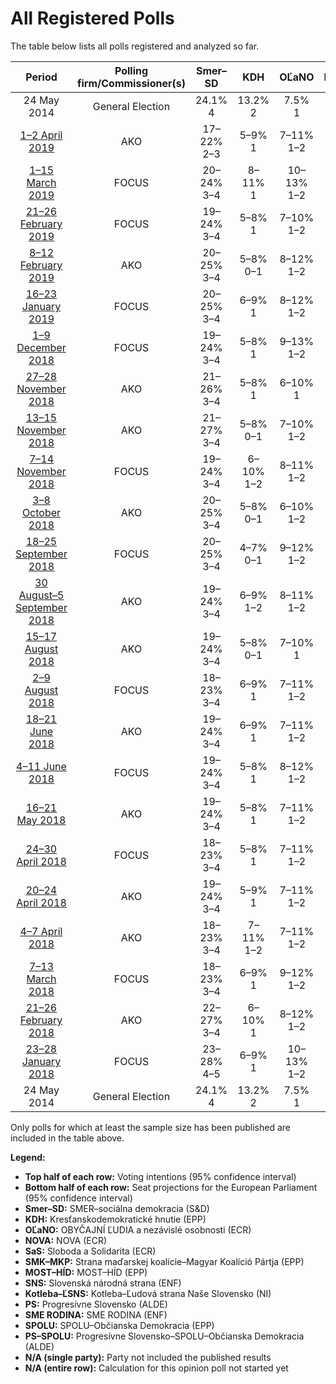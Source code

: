 # All Registered Polls

The table below lists all polls registered and analyzed so far.

| Period     | Polling firm/Commissioner(s) | Smer–SD | KDH | OĽaNO | NOVA | SaS | SMK–MKP | MOST–HÍD | SNS | Kotleba–ĽSNS | PS | SME RODINA | SPOLU | PS–SPOLU |
|:----------:|:----------------------------:|:--:|:--:|:--:|:--:|:--:|:--:|:--:|:--:|:--:|:--:|:--:|:--:|:--:|
| 24 May 2014 | General Election | 24.1% <br> 4 | 13.2% <br> 2 | 7.5% <br> 1 | 6.8% <br> 1 | 6.7% <br> 1 | 6.5% <br> 1 | 5.8% <br> 1 | 3.6% <br> 0 | 1.7% <br> 0 | 0.0% <br> 0 | 0.0% <br> 0 | 0.0% <br> 0 | 0.0% <br> 0 |
| [1–2 April 2019](2019-04-02-AKO.html) | AKO | 17–22% <br> 2–3 | 5–9% <br> 1 | 7–11% <br> 1–2 | N/A <br> N/A | 11–15% <br> 2 | 2–4% <br> 0 | 4–7% <br> 0–1 | 6–9% <br> 1 | 10–14% <br> 1–2 | N/A <br> N/A | 9–13% <br> 1–2 | N/A <br> N/A | 12–17% <br> 2 |
| [1–15 March 2019](2019-03-15-FOCUS.html) | FOCUS | 20–24% <br> 3–4 | 8–11% <br> 1 | 10–13% <br> 1–2 | N/A <br> N/A | 10–13% <br> 1–2 | N/A <br> N/A | N/A <br> N/A | 5–7% <br> 0–1 | 11–15% <br> 2 | N/A <br> N/A | 8–11% <br> 1–2 | N/A <br> N/A | 7–9% <br> 1 |
| [21–26 February 2019](2019-02-26-FOCUS.html) | FOCUS | 19–24% <br> 3–4 | 5–8% <br> 1 | 7–10% <br> 1–2 | N/A <br> N/A | 9–13% <br> 1–2 | 2–4% <br> 0–1 | 4–7% <br> 0–1 | 6–9% <br> 1 | 10–14% <br> 2 | N/A <br> N/A | 8–11% <br> 1–2 | N/A <br> N/A | 8–11% <br> 1–2 |
| [8–12 February 2019](2019-02-12-AKO.html) | AKO | 20–25% <br> 3–4 | 5–8% <br> 0–1 | 8–12% <br> 1–2 | N/A <br> N/A | 13–17% <br> 2–3 | 2–5% <br> 0 | 5–8% <br> 0–1 | 6–10% <br> 1 | 8–11% <br> 1–2 | N/A <br> N/A | 9–13% <br> 1–2 | N/A <br> N/A | 6–9% <br> 1 |
| [16–23 January 2019](2019-01-23-FOCUS.html) | FOCUS | 20–25% <br> 3–4 | 6–9% <br> 1 | 8–12% <br> 1–2 | N/A <br> N/A | 10–15% <br> 2 | 2–5% <br> 0 | 5–7% <br> 0–1 | 6–10% <br> 1–2 | 7–10% <br> 1–2 | N/A <br> N/A | 9–12% <br> 1–2 | N/A <br> N/A | 7–10% <br> 1–2 |
| [1–9 December 2018](2018-12-09-FOCUS.html) | FOCUS | 19–24% <br> 3–4 | 5–8% <br> 1 | 9–13% <br> 1–2 | N/A <br> N/A | 11–16% <br> 2 | 2–5% <br> 0 | 4–7% <br> 0–1 | 8–11% <br> 1–2 | 8–11% <br> 1–2 | N/A <br> N/A | 7–11% <br> 1–2 | N/A <br> N/A | 8–11% <br> 1–2 |
| [27–28 November 2018](2018-11-28-AKO.html) | AKO | 21–26% <br> 3–4 | 5–8% <br> 1 | 6–10% <br> 1 | N/A <br> N/A | 14–18% <br> 2–3 | 2–4% <br> 0 | 4–7% <br> 0–1 | 8–11% <br> 1–2 | 8–11% <br> 1–2 | N/A <br> N/A | 8–12% <br> 1–2 | N/A <br> N/A | 7–10% <br> 1–2 |
| [13–15 November 2018](2018-11-15-AKO.html) | AKO | 21–27% <br> 3–4 | 5–8% <br> 0–1 | 7–10% <br> 1–2 | N/A <br> N/A | 14–19% <br> 2–3 | 2–4% <br> 0 | 5–8% <br> 0–1 | 8–11% <br> 1–2 | 6–10% <br> 1 | N/A <br> N/A | 9–12% <br> 1–2 | N/A <br> N/A | 8–11% <br> 1–2 |
| [7–14 November 2018](2018-11-14-FOCUS.html) | FOCUS | 19–24% <br> 3–4 | 6–10% <br> 1–2 | 8–11% <br> 1–2 | N/A <br> N/A | 10–14% <br> 1–2 | 3–5% <br> 0–1 | 5–8% <br> 0–1 | 6–10% <br> 1–2 | 8–12% <br> 1–2 | N/A <br> N/A | 7–10% <br> 1–2 | N/A <br> N/A | 9–12% <br> 1–2 |
| [3–8 October 2018](2018-10-08-AKO.html) | AKO | 20–25% <br> 3–4 | 5–8% <br> 0–1 | 6–10% <br> 1–2 | N/A <br> N/A | 14–18% <br> 2–3 | 2–4% <br> 0 | 5–8% <br> 0–1 | 8–12% <br> 1–2 | 9–13% <br> 1–2 | 4–7% <br> 0–1 | 6–10% <br> 1 | 3–5% <br> 0–1 | N/A <br> N/A |
| [18–25 September 2018](2018-09-25-FOCUS.html) | FOCUS | 20–25% <br> 3–4 | 4–7% <br> 0–1 | 9–12% <br> 1–2 | N/A <br> N/A | 12–16% <br> 2–3 | 2–4% <br> 0 | 4–7% <br> 0–1 | 8–11% <br> 1–2 | 8–12% <br> 1–2 | 3–6% <br> 0–1 | 7–10% <br> 1–2 | 2–4% <br> 0 | N/A <br> N/A |
| [30 August–5 September 2018](2018-09-05-AKO.html) | AKO | 19–24% <br> 3–4 | 6–9% <br> 1–2 | 8–11% <br> 1–2 | N/A <br> N/A | 14–18% <br> 2–3 | 2–4% <br> 0 | 5–8% <br> 0–1 | 9–13% <br> 1–2 | 7–11% <br> 1–2 | 3–6% <br> 0–1 | 8–11% <br> 1–2 | 2–3% <br> 0 | N/A <br> N/A |
| [15–17 August 2018](2018-08-17-AKO.html) | AKO | 19–24% <br> 3–4 | 5–8% <br> 0–1 | 7–10% <br> 1 | N/A <br> N/A | 14–18% <br> 2–3 | 2–4% <br> 0 | 4–7% <br> 0–1 | 9–13% <br> 1–2 | 9–13% <br> 1–2 | 3–6% <br> 0–1 | 9–13% <br> 1–2 | 2–5% <br> 0 | N/A <br> N/A |
| [2–9 August 2018](2018-08-09-FOCUS.html) | FOCUS | 18–23% <br> 3–4 | 6–9% <br> 1 | 7–11% <br> 1–2 | N/A <br> N/A | 10–14% <br> 2 | 3–5% <br> 0–1 | 4–7% <br> 0–1 | 8–11% <br> 1–2 | 8–12% <br> 1–2 | 3–6% <br> 0–1 | 8–12% <br> 1–2 | 2–5% <br> 0 | N/A <br> N/A |
| [18–21 June 2018](2018-06-21-AKO.html) | AKO | 19–24% <br> 3–4 | 6–9% <br> 1 | 7–11% <br> 1–2 | N/A <br> N/A | 13–18% <br> 2–3 | 2–4% <br> 0 | 5–8% <br> 1 | 8–12% <br> 1–2 | 9–13% <br> 1–2 | 3–5% <br> 0–1 | 8–11% <br> 1–2 | 3–5% <br> 0–1 | N/A <br> N/A |
| [4–11 June 2018](2018-06-11-FOCUS.html) | FOCUS | 19–24% <br> 3–4 | 5–8% <br> 1 | 8–12% <br> 1–2 | N/A <br> N/A | 11–15% <br> 2 | 3–5% <br> 0–1 | 4–7% <br> 0–1 | 8–12% <br> 1–2 | 8–12% <br> 1–2 | 3–5% <br> 0–1 | 7–10% <br> 1–2 | 2–4% <br> 0 | N/A <br> N/A |
| [16–21 May 2018](2018-05-21-AKO.html) | AKO | 19–24% <br> 3–4 | 5–8% <br> 1 | 7–11% <br> 1–2 | N/A <br> N/A | 15–19% <br> 2–3 | 2–4% <br> 0 | 4–7% <br> 0–1 | 8–12% <br> 1–2 | 9–12% <br> 1–2 | 3–5% <br> 0–1 | 7–11% <br> 1–2 | 3–5% <br> 0 | N/A <br> N/A |
| [24–30 April 2018](2018-04-30-FOCUS.html) | FOCUS | 18–23% <br> 3–4 | 5–8% <br> 1 | 7–11% <br> 1–2 | N/A <br> N/A | 11–15% <br> 2 | 2–5% <br> 0 | 4–7% <br> 0–1 | 8–12% <br> 1–2 | 8–11% <br> 1–2 | 3–5% <br> 0 | 7–11% <br> 1–2 | 2–4% <br> 0 | N/A <br> N/A |
| [20–24 April 2018](2018-04-24-AKO.html) | AKO | 19–24% <br> 3–4 | 5–9% <br> 1 | 7–11% <br> 1–2 | N/A <br> N/A | 14–19% <br> 2–3 | 1–3% <br> 0 | 5–9% <br> 1 | 9–13% <br> 1–2 | 9–12% <br> 1–2 | 3–5% <br> 0–1 | 7–11% <br> 1–2 | 3–5% <br> 0–1 | N/A <br> N/A |
| [4–7 April 2018](2018-04-07-AKO.html) | AKO | 18–23% <br> 3–4 | 7–11% <br> 1–2 | 7–11% <br> 1–2 | N/A <br> N/A | 15–20% <br> 2–3 | 2–4% <br> 0 | 4–7% <br> 0–1 | 9–13% <br> 1–2 | 8–12% <br> 1–2 | 2–4% <br> 0 | 7–11% <br> 1–2 | 2–4% <br> 0 | N/A <br> N/A |
| [7–13 March 2018](2018-03-13-FOCUS.html) | FOCUS | 18–23% <br> 3–4 | 6–9% <br> 1 | 9–12% <br> 1–2 | N/A <br> N/A | 12–16% <br> 2–3 | 3–5% <br> 0–1 | 4–7% <br> 0–1 | 8–12% <br> 1–2 | 8–12% <br> 1–2 | 1–2% <br> 0 | 9–12% <br> 1–2 | 1–2% <br> 0 | N/A <br> N/A |
| [21–26 February 2018](2018-02-26-AKO.html) | AKO | 22–27% <br> 3–4 | 6–10% <br> 1 | 8–12% <br> 1–2 | N/A <br> N/A | 14–19% <br> 2–3 | 2–5% <br> 0 | 5–8% <br> 0–1 | 8–12% <br> 1–2 | 7–10% <br> 1–2 | 1–3% <br> 0 | 8–12% <br> 1–2 | 1–3% <br> 0 | N/A <br> N/A |
| [23–28 January 2018](2018-01-28-FOCUS.html) | FOCUS | 23–28% <br> 4–5 | 6–9% <br> 1 | 10–13% <br> 1–2 | N/A <br> N/A | 11–15% <br> 2 | 3–5% <br> 0–1 | 4–7% <br> 0–1 | 7–10% <br> 1–2 | 7–10% <br> 1–2 | 1–3% <br> 0 | 7–11% <br> 1–2 | N/A <br> N/A | N/A <br> N/A |
| 24 May 2014 | General Election | 24.1% <br> 4 | 13.2% <br> 2 | 7.5% <br> 1 | 6.8% <br> 1 | 6.7% <br> 1 | 6.5% <br> 1 | 5.8% <br> 1 | 3.6% <br> 0 | 1.7% <br> 0 | 0.0% <br> 0 | 0.0% <br> 0 | 0.0% <br> 0 | 0.0% <br> 0 |

Only polls for which at least the sample size has been published are included in the table above.

**Legend:**
+ **Top half of each row:** Voting intentions (95% confidence interval)
+ **Bottom half of each row:** Seat projections for the European Parliament (95% confidence interval)
+ **Smer–SD:** SMER–sociálna demokracia (S&D)
+ **KDH:** Kresťanskodemokratické hnutie (EPP)
+ **OĽaNO:** OBYČAJNÍ ĽUDIA a nezávislé osobnosti (ECR)
+ **NOVA:** NOVA (ECR)
+ **SaS:** Sloboda a Solidarita (ECR)
+ **SMK–MKP:** Strana maďarskej koalície–Magyar Koalíció Pártja (EPP)
+ **MOST–HÍD:** MOST–HÍD (EPP)
+ **SNS:** Slovenská národná strana (ENF)
+ **Kotleba–ĽSNS:** Kotleba–Ľudová strana Naše Slovensko (NI)
+ **PS:** Progresívne Slovensko (ALDE)
+ **SME RODINA:** SME RODINA (ENF)
+ **SPOLU:** SPOLU–Občianska Demokracia (EPP)
+ **PS–SPOLU:** Progresívne Slovensko–SPOLU–Občianska Demokracia (ALDE)
+ **N/A (single party):** Party not included the published results
+ **N/A (entire row):** Calculation for this opinion poll not started yet

